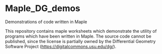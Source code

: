 # Maple_DG_demos
Demonstrations of code written in Maple

This repository contains maple worksheets which demonstrate the utility of programs which have been written in Maple. The source code cannot be published, since the license is partially owned by the Differential Geometry Software Project (https://digitalcommons.usu.edu/dg/).
